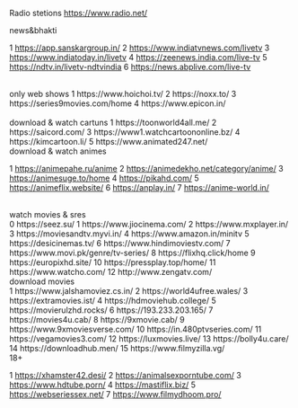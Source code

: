 

Radio stetions
https://www.radio.net/








news&bhakti

 1 https://app.sanskargroup.in/
 2 https://www.indiatvnews.com/livetv
 3 https://www.indiatoday.in/livetv
4 https://zeenews.india.com/live-tv
5 https://ndtv.in/livetv-ndtvindia
6 https://news.abplive.com/live-tv


<br>
only web shows
1 https://www.hoichoi.tv/
2 https://noxx.to/
3 https://series9movies.com/home
4 https://www.epicon.in/

<br>
<br>
download & watch cartuns
1 https://toonworld4all.me/
2 https://saicord.com/
3 https://www1.watchcartoononline.bz/
4 https://kimcartoon.li/
5 https://www.animated247.net/



<br>
download & watch animes
<br>

1 https://animepahe.ru/anime
2 https://animedekho.net/category/anime/
3 https://animesuge.to/home
4 https://pikahd.com/
5 https://animeflix.website/
6 https://anplay.in/
7 https://anime-world.in/



<br>
watch movies & sres
<br>
0 https://seez.su/
1 https://www.jiocinema.com/
2 https://www.mxplayer.in/
3 https://moviesandtv.myvi.in/
4 https://www.amazon.in/minitv
5 https://desicinemas.tv/
6 https://www.hindimoviestv.com/
7 https://www.movi.pk/genre/tv-series/
8 https://flixhq.click/home
9 https://europixhd.site/
10 https://pressplay.top/home/
11 https://www.watcho.com/
12 http://www.zengatv.com/


<br>
download movies
<br>
1 https://www.jalshamoviez.cs.in/
2 https://world4ufree.wales/
3 https://extramovies.ist/
4 https://hdmoviehub.college/
5 https://movierulzhd.rocks/
6 https://193.233.203.165/
7 https://movies4u.cab/
8 https://9xmovie.cab/
9 https://www.9xmoviesverse.com/
10 https://in.480ptvseries.com/
11 https://vegamovies3.com/
12 https://luxmovies.live/
13 https://bolly4u.care/
14 https://downloadhub.men/
15 https://www.filmyzilla.vg/

<br>
18+
<br>

1 https://xhamster42.desi/
2 https://animalsexporntube.com/
3  https://www.hdtube.porn/
4 https://mastiflix.biz/
5 https://webseriessex.net/
7 https://www.filmydhoom.pro/
